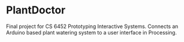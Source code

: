# PlantDoctor
Final project for CS 6452 Prototyping Interactive Systems. Connects an Arduino based plant watering system to a user interface in Processing.
